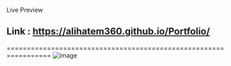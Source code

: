 Live Preview
## Link : https://alihatem360.github.io/Portfolio/

=================================================================
![image](https://user-images.githubusercontent.com/68661572/163679313-d188140c-a68b-4437-a524-4907cf8ad8fc.png)
